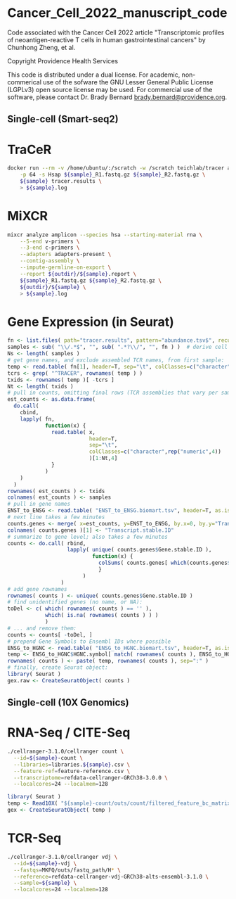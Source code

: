 # Cancer_Cell_2022_manuscript_code

Code associated with the Cancer Cell 2022 article "Transcriptomic profiles of neoantigen-reactive T cells in human gastrointestinal cancers" by Chunhong Zheng, et al.

Copyright Providence Health Services

This code is distributed under a dual license. For academic, non-commerical use of the sofware the GNU Lesser General Public License (LGPLv3) open source license may be used. For commercial use of the software, please contact Dr. Brady Bernard <brady.bernard@providence.org>.

## Single-cell (Smart-seq2)

# TraCeR

```bash
docker run --rm -v /home/ubuntu/:/scratch -w /scratch teichlab/tracer assemble \
    -p 64 -s Hsap ${sample}_R1.fastq.gz ${sample}_R2.fastq.gz \
    ${sample} tracer.results \
    > ${sample}.log
```

# MiXCR

```bash
mixcr analyze amplicon --species hsa --starting-material rna \
    --5-end v-primers \
    --3-end c-primers \
    --adapters adapters-present \
    --contig-assembly \
    --impute-germline-on-export \
    --report ${outdir}/${sample}.report \
    ${sample}_R1.fastq.gz ${sample}_R2.fastq.gz \
    ${outdir}/${sample} \
    > ${sample}.log
```

# Gene Expression (in Seurat)

```R
fn <- list.files( path="tracer.results", pattern="abundance.tsv$", recursive=T, full.names=T )
samples <- sub( "\\/.*$", "", sub( ".*?\\/", "", fn ) )  # derive cell names from folders created by TraCeR
Ns <- length( samples )
# get gene names, and exclude assembled TCR names, from first sample:
temp <- read.table( fn[1], header=T, sep="\t", colClasses=c("character",rep("numeric",4)), row.names=1 )
tcrs <- grep( "^TRACER", rownames( temp ) )
txids <- rownames( temp )[ -tcrs ]
Nt <- length( txids )
# pull in counts, omitting final rows (TCR assemblies that vary per sample), takes a few minutes
est_counts <- as.data.frame(
  do.call(
    cbind,
    lapply( fn,
            function(x) {
              read.table( x,
                          header=T,
                          sep="\t",
                          colClasses=c("character",rep("numeric",4))
                          )[1:Nt,4]
              }
            )
    )
  )
rownames( est_counts ) <- txids
colnames( est_counts ) <- samples
# pull in gene names
ENST_to_ENSG <- read.table( "ENST_to_ENSG.biomart.tsv", header=T, as.is=T, sep="\t" )
# next line takes a few minutes
counts.genes <- merge( x=est_counts, y=ENST_to_ENSG, by.x=0, by.y="Transcript.stable.ID", all.x=T, all.y=F )
colnames( counts.genes )[1] <- "Transcript.stable.ID"
# summarize to gene level; also takes a few minutes
counts <- do.call( rbind,
                   lapply( unique( counts.genes$Gene.stable.ID ),
                           function(x) {
                             colSums( counts.genes[ which(counts.genes$Gene.stable.ID == x), 2:(Ns+1) ] )
                             }
                        )
                 )
# add gene rownames
rownames( counts ) <- unique( counts.genes$Gene.stable.ID )
# find unidentified genes (no name, or NA):
toDel <- c( which( rownames( counts ) == '' ),
            which( is.na( rownames( counts ) ) )
            )
# ... and remove them:
counts <- counts[ -toDel, ]
# prepend Gene Symbols to Ensembl IDs where possible
ENSG_to_HGNC <- read.table( "ENSG_to_HGNC.biomart.tsv", header=T, as.is=T, sep="\t" )
temp <- ENSG_to_HGNC$HGNC.symbol[ match( rownames( counts ), ENSG_to_HGNC$Gene.stable.ID ) ]
rownames( counts ) <- paste( temp, rownames( counts ), sep=":" )
# finally, create Seurat object:
library( Seurat )
gex.raw <- CreateSeuratObject( counts )
```

## Single-cell (10X Genomics)

# RNA-Seq / CITE-Seq

```bash
./cellranger-3.1.0/cellranger count \
  --id=${sample}-count \
  --libraries=libraries.${sample}.csv \
  --feature-ref=feature-reference.csv \
  --transcriptome=refdata-cellranger-GRCh38-3.0.0 \
  --localcores=24 --localmem=128
```

```R
library( Seurat )
temp <- Read10X( "${sample}-count/outs/count/filtered_feature_bc_matrix" )[[1]]
gex <- CreateSeuratObject( temp )
```

# TCR-Seq

```bash
./cellranger-3.1.0/cellranger vdj \
  --id=${sample}-vdj \
  --fastqs=MKFQ/outs/fastq_path/H* \
  --reference=refdata-cellranger-vdj-GRCh38-alts-ensembl-3.1.0 \
  --sample=${sample} \
  --localcores=24 --localmem=128
```

